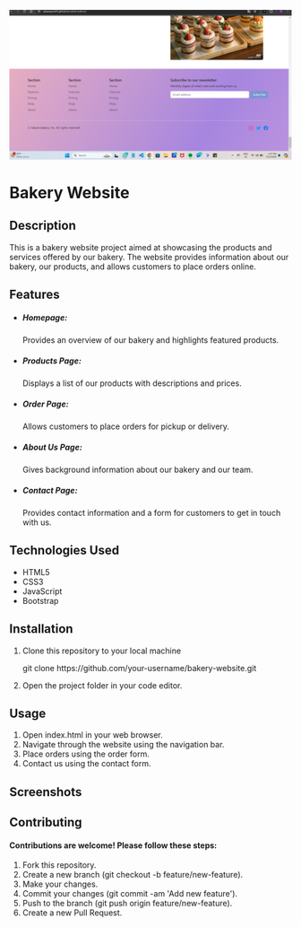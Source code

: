 
![BAKERY PAGE](https://raw.githubusercontent.com/sabaanjum03/sabain.bakery/main/Screenshot%202024-05-13%20133742.png)

<h1>Bakery Website</h1>

<h2>Description</h2>
<p></p>This is a bakery website project aimed at showcasing the products and services offered by our bakery. The website provides information about our bakery, our products, and allows customers to place orders online.</p>
<h2>Features</h2>
<ul>
<li><h5>Homepage:</h5> Provides an overview of our bakery and highlights featured products.</li>
<li><h5>Products Page: </h5>Displays a list of our products with descriptions and prices.</li>
<li><h5>Order Page:</h5> Allows customers to place orders for pickup or delivery.</li>
<li><h5>About Us Page:</h5> Gives background information about our bakery and our team.</li>
<li><h5>Contact Page:</h5> Provides contact information and a form for customers to get in touch with us.</li>
</ul>
<h2>Technologies Used</h2>
<ul>
<li>HTML5</li>
<li>CSS3</li>
<li>JavaScript</li>
<li>Bootstrap</li>
</ul>
<h2>Installation</h2>
<ol>
  <li>Clone this repository to your local machine</li>
  <p>git clone https://github.com/your-username/bakery-website.git
</p>
  <li>Open the project folder in your code editor.</li>
</ol>
<h2>Usage</h2>
<ol>
<li>Open index.html in your web browser.</li>
<li>Navigate through the website using the navigation bar.</li>
<li>Place orders using the order form.</li>
<li>Contact us using the contact form.</li>
</ol>
<h2>Screenshots</h2>

<h2>Contributing</h2>
<h4>Contributions are welcome! Please follow these steps:</h4>
<ol>
<li>Fork this repository.</li>
<li>Create a new branch (git checkout -b feature/new-feature).</li>
<li>Make your changes.</li>
<li>Commit your changes (git commit -am 'Add new feature').</li>
<li>Push to the branch (git push origin feature/new-feature).</li>
<li>Create a new Pull Request.</li>
</ol>























